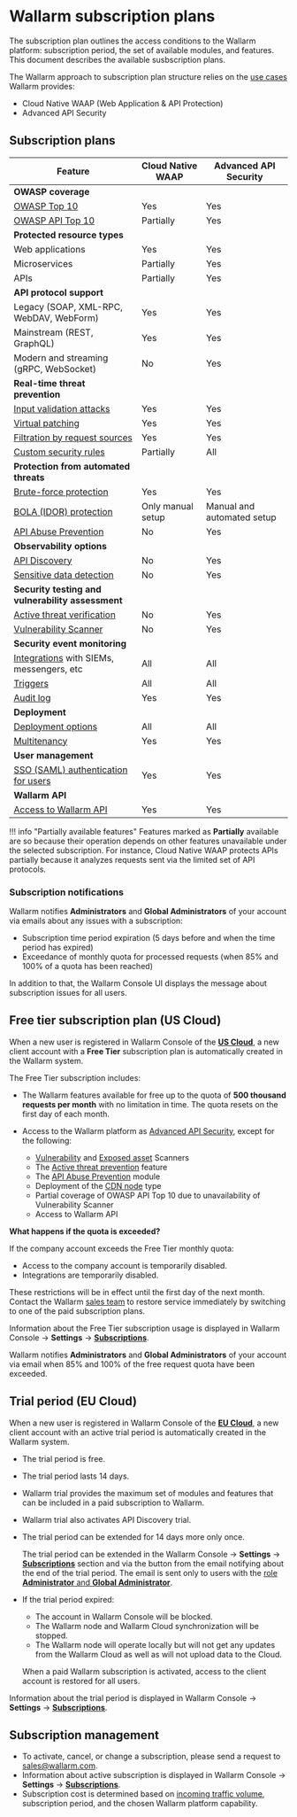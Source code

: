 # Wallarm subscription plans

The subscription plan outlines the access conditions to the Wallarm platform: subscription period, the set of available modules, and features. This document describes the available susbscription plans.

The Wallarm approach to subscription plan structure relies on the [use cases](overview.md#use-cases-of-the-wallarm-platform) Wallarm provides:

* Cloud Native WAAP (Web Application & API Protection)
* Advanced API Security

## Subscription plans

| Feature | Cloud Native WAAP | Advanced API Security |
| ------- | ----------------- | --------------------- |
| **OWASP coverage** | | |
| [OWASP Top 10](https://owasp.org/www-project-top-ten/) | Yes | Yes |
| [OWASP API Top 10](https://owasp.org/www-project-api-security/) | Partially | Yes |
| **Protected resource types** | | |
| Web applications | Yes | Yes |
| Microservices | Partially | Yes |
| APIs | Partially | Yes |
| **API protocol support** | | |
| Legacy (SOAP, XML-RPC, WebDAV, WebForm) | Yes | Yes |
| Mainstream (REST, GraphQL) | Yes | Yes |
| Modern and streaming (gRPC, WebSocket) | No | Yes |
| **Real-time threat prevention** | | |
| [Input validation attacks](../about-wallarm/protecting-against-attacks.md#input-validation-attacks) | Yes | Yes |
| [Virtual patching](../user-guides/rules/vpatch-rule.md) | Yes | Yes |
| [Filtration by request sources](../user-guides/ip-lists/overview.md) | Yes | Yes |
| [Custom security rules](../user-guides/rules/intro.md) | Partially | All |
| **Protection from automated threats** | | |
| [Brute-force protection](../admin-en/configuration-guides/protecting-against-bruteforce.md) | Yes | Yes |
| [BOLA (IDOR) protection](../admin-en/configuration-guides/protecting-against-bola.md) | Only manual setup | Manual and automated setup |
| [API Abuse Prevention](../about-wallarm/api-abuse-prevention.md) | No | Yes |
| **Observability options** | | |
| [API Discovery](../about-wallarm/api-discovery.md) | No | Yes |
| [Sensitive data detection](../about-wallarm/api-discovery.md) | No | Yes |
| **Security testing and vulnerability assessment** | | |
| [Active threat verification](../about-wallarm/detecting-vulnerabilities.md#active-threat-verification) | No | Yes |
| [Vulnerability Scanner](../about-wallarm/detecting-vulnerabilities.md#vulnerability-scanner) | No | Yes |
| **Security event monitoring** | | |
| [Integrations](../user-guides/settings/integrations/integrations-intro.md) with SIEMs, messengers, etc | All | All |
| [Triggers](../user-guides/triggers/triggers.md) | All | All |
| [Audit log](../user-guides/settings/audit-log.md) | Yes | Yes |
| **Deployment** | | |
| [Deployment options](../admin-en/supported-platforms.md) | All | All |
| [Multitenancy](../installation/multi-tenant/overview.md) | Yes | Yes |
| **User management** | | |
| [SSO (SAML) authentication for users](../admin-en/configuration-guides/sso/intro.md) | Yes | Yes |
| **Wallarm API** | | |
| [Access to Wallarm API](../api/overview.md) | Yes | Yes |

!!! info "Partially available features"
    Features marked as **Partially** available are so because their operation depends on other features unavailable under the selected subscription. For instance, Cloud Native WAAP protects APIs partially because it analyzes requests sent via the limited set of API protocols.

### Subscription notifications

Wallarm notifies **Administrators** and **Global Administrators** of your account via emails about any issues with a subscription:

* Subscription time period expiration (5 days before and when the time period has expired)
* Exceedance of monthly quota for processed requests (when 85% and 100% of a quota has been reached)

In addition to that, the Wallarm Console UI displays the message about subscription issues for all users.

## Free tier subscription plan (US Cloud)

When a new user is registered in Wallarm Console of the **[US Cloud](overview.md#cloud)**, a new client account with a **Free Tier** subscription plan is automatically created in the Wallarm system.

The Free Tier subscription includes:

* The Wallarm features available for free up to the quota of **500 thousand requests per month** with no limitation in time. The quota resets on the first day of each month.
* Access to the Wallarm platform as [Advanced API Security](#subscription-plans), except for the following:

    * [Vulnerability](detecting-vulnerabilities.md#vulnerability-scanner) and [Exposed asset](../user-guides/scanner/check-scope.md) Scanners
    * The [Active threat prevention](detecting-vulnerabilities.md#active-threat-verification) feature
    * The [API Abuse Prevention](api-abuse-prevention.md) module
    * Deployment of the [CDN node](../installation/cdn-node.md) type
    * Partial coverage of OWASP API Top 10 due to unavailability of Vulnerability Scanner
    * Access to Wallarm API

**What happens if the quota is exceeded?**

If the company account exceeds the Free Tier monthly quota:

* Access to the company account is temporarily disabled.
* Integrations are temporarily disabled.

These restrictions will be in effect until the first day of the next month. Contact the Wallarm [sales team](mailto:sales@wallarm.com) to restore service immediately by switching to one of the paid subscription plans.

Information about the Free Tier subscription usage is displayed in Wallarm Console → **Settings** → [**Subscriptions**](../user-guides/settings/subscriptions.md).

Wallarm notifies **Administrators** and **Global Administrators** of your account via email when 85% and 100% of the free request quota have been exceeded.

## Trial period (EU Cloud)

When a new user is registered in Wallarm Console of the **[EU Cloud](overview.md#cloud)**, a new client account with an active trial period is automatically created in the Wallarm system.

* The trial period is free.
* The trial period lasts 14 days.
* Wallarm trial provides the maximum set of modules and features that can be included in a paid subscription to Wallarm.
* Wallarm trial also activates API Discovery trial.
* The trial period can be extended for 14 days more only once.

    The trial period can be extended in the Wallarm Console → **Settings** → [**Subscriptions**](../user-guides/settings/subscriptions.md) section and via the button from the email notifying about the end of the trial period. The email is sent only to users with the [role **Administrator** and **Global Administrator**](../user-guides/settings/users.md#user-roles).
* If the trial period expired:

    * The account in Wallarm Console will be blocked.
    * The Wallarm node and Wallarm Cloud synchronization will be stopped.
    * The Wallarm node will operate locally but will not get any updates from the Wallarm Cloud as well as will not upload data to the Cloud.
    
    When a paid Wallarm subscription is activated, access to the client account is restored for all users.

Information about the trial period is displayed in Wallarm Console → **Settings** → [**Subscriptions**](../user-guides/settings/subscriptions.md).

## Subscription management

* To activate, cancel, or change a subscription, please send a request to [sales@wallarm.com](mailto:sales@wallarm.com).
* Information about active subscription is displayed in Wallarm Console → **Settings** → [**Subscriptions**](../user-guides/settings/subscriptions.md).
* Subscription cost is determined based on [incoming traffic volume](../admin-en/operation/learn-incoming-request-number.md), subscription period, and the chosen Wallarm platform capability.
